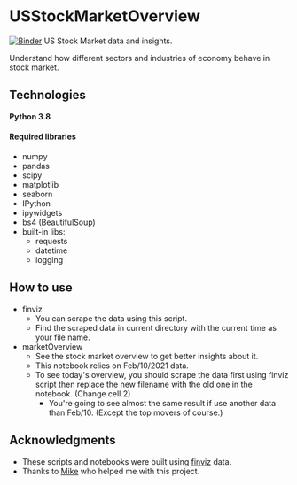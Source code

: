 # USStockMarketOverview
[![Binder](https://mybinder.org/badge_logo.svg)](https://mybinder.org/v2/gh/MRyderOC/USStockMarketOverview/main?urlpath=voila%2Frender%2FmarketOverview.ipynb)
US Stock Market data and insights.

Understand how different sectors and industries of economy behave in stock market.

## Technologies

**Python 3.8**
#### Required libraries
- numpy
- pandas
- scipy
- matplotlib
- seaborn
- IPython
- ipywidgets
- bs4 (BeautifulSoup)
- built-in libs:
  - requests
  - datetime
  - logging

## How to use

- finviz
  * You can scrape the data using this script.
  * Find the scraped data in current directory with the current time as your file name.
- marketOverview
  * See the stock market overview to get better insights about it.
  * This notebook relies on Feb/10/2021 data.
  * To see today's overview, you should scrape the data first using finviz script then replace the new filename with the old one in the notebook. (Change cell 2)
    * You're going to see almost the same result if use another data than Feb/10. (Except the top movers of course.)

## Acknowledgments

* These scripts and notebooks were built using [finviz](https://finviz.com/) data.
* Thanks to [Mike](https://github.com/mtodisco10) who helped me with this project.
